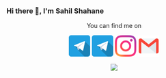 ### Hi there 👋, I'm Sahil Shahane

<p align="center">You can find me on</p>
<p align="center">
  <a href="https://www.linkedin.com/in/sahil-shahane-102746173"><img width="50px" src="icons/telegram.svg"></a>
<a href="https://www.t.me/sahilbest999" target="_blank"><img width="50px" src="icons/telegram.svg"></a>
<a href="https://www.instagram.com/sahilbest999" target="_blank"><img width="50px" src="icons/instagram.svg"></a>
<a href="mailto:sahilpshahane123@gmail.com" target="_blank"><img width="50px" src="icons/gmail.svg"></a>
</p>

<p align="center"><img src="https://github-readme-stats.vercel.app/api?username=sahilbest999&show_icons=true&theme=radical"/></p>

<!--
**sahilbest999/sahilbest999** is a ✨ _special_ ✨ repository because its `README.md` (this file) appears on your GitHub profile.

Here are some ideas to get you started:

- 🔭 I’m currently working on ...
- 🌱 I’m currently learning ...
- 👯 I’m looking to collaborate on ...
- 🤔 I’m looking for help with ...
- 💬 Ask me about ...
- 📫 How to reach me: ...
- 😄 Pronouns: ...
- ⚡ Fun fact: ...
-->
